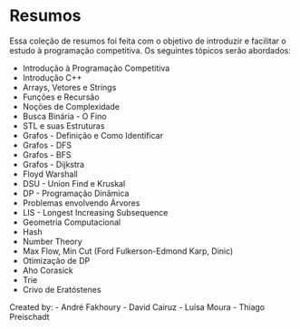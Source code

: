 # Resumos

Essa coleção de resumos foi feita com o objetivo de introduzir e facilitar o estudo à programação competitiva. Os seguintes tópicos serão abordados:

- Introdução à Programação Competitiva
- Introdução C++
- Arrays, Vetores e Strings
- Funções e Recursão
- Noções de Complexidade
- Busca Binária - O Fino
- STL e suas Estruturas
- Grafos - Definição e Como Identificar
- Grafos - DFS
- Grafos - BFS
- Grafos - Dijkstra
- Floyd Warshall
- DSU - Union Find e Kruskal
- DP - Programação Dinâmica
- Problemas envolvendo Árvores
- LIS - Longest Increasing Subsequence
- Geometria Computacional
- Hash
- Number Theory
- Max Flow, Min Cut (Ford Fulkerson-Edmond Karp, Dinic)
- Otimização de DP
- Aho Corasick
- Trie
- Crivo de Eratóstenes

Created by:
	- André Fakhoury
	- David Cairuz
	- Luísa Moura
	- Thiago Preischadt